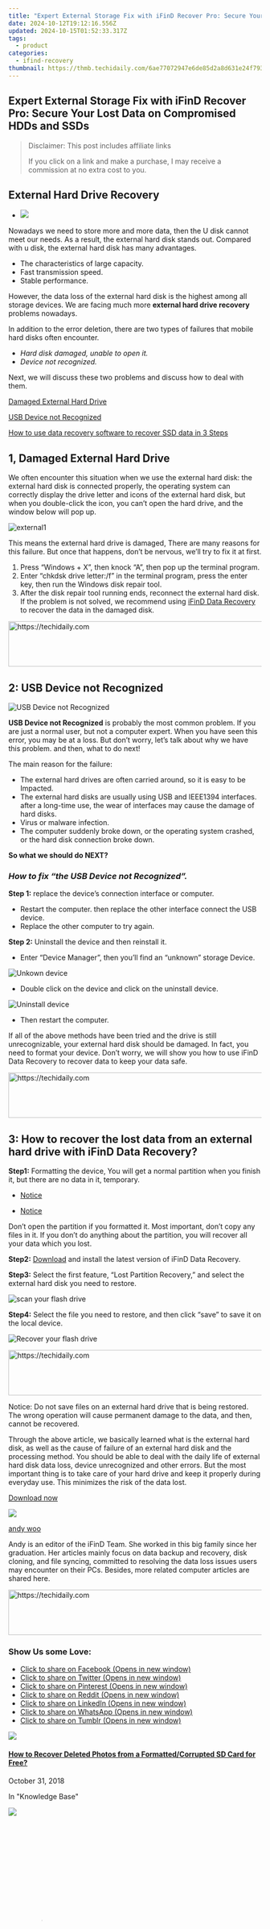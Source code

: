 ```yaml
---
title: "Expert External Storage Fix with iFinD Recover Pro: Secure Your Lost Data on Compromised HDDs and SSDs"
date: 2024-10-12T19:12:16.556Z
updated: 2024-10-15T01:52:33.317Z
tags:
  - product
categories:
  - ifind-recovery
thumbnail: https://thmb.techidaily.com/6ae77072947e6de85d2a8d631e24f7937491d0d11e8e4a458198601a87eb9beb.jpg
---
```


## Expert External Storage Fix with iFinD Recover Pro: Secure Your Lost Data on Compromised HDDs and SSDs

>  Disclaimer: This post includes affiliate links
>
>  If you click on a link and make a purchase, I may receive a commission at no extra cost to you.
>

## External Hard Drive Recovery

* ![](https://i0.wp.com/www.ifind-recovery.com/wp-content/uploads/2018/11/External-Hard-Drive-Recovery-1-e1541984507520.jpg?fit=640%2C393&ssl=1)

Nowadays we need to store more and more data, then the U disk cannot meet our needs. As a result, the external hard disk stands out. Compared with u disk, the external hard disk has many advantages.

* The characteristics of large capacity.
* Fast transmission speed.
* Stable performance.

However, the data loss of the external hard disk is the highest among all storage devices. We are facing much more **external hard drive recovery** problems nowadays.

In addition to the error deletion, there are two types of failures that mobile hard disks often encounter.

* _Hard disk damaged, unable to open it._
* _Device not recognized._

Next, we will discuss these two problems and discuss how to deal with them.

[Damaged External Hard Drive](https://tools.techidaily.com/ifind-recovery/products/)

[USB Device not Recognized](https://tools.techidaily.com/ifind-recovery/products/)

[How to use data recovery software to recover SSD data in 3 Steps](https://tools.techidaily.com/ifind-recovery/products/)

## 1, Damaged External Hard Drive

We often encounter this situation when we use the external hard disk: the external hard disk is connected properly, the operating system can correctly display the drive letter and icons of the external hard disk, but when you double-click the icon, you can’t open the hard drive, and the window below will pop up.

![](https://i0.wp.com/www.ifind-recovery.com/wp-content/uploads/2018/11/external1.jpg?resize=640%2C360&ssl=1 "external1")

This means the external hard drive is damaged, There are many reasons for this failure. But once that happens, don’t be nervous, we’ll try to fix it at first.

1. Press “Windows + X”, then knock “A”, then pop up the terminal program.
2. Enter “chkdsk drive letter:/f” in the terminal program, press the enter key, then run the Windows disk repair tool.
3. After the disk repair tool running ends, reconnect the external hard disk. If the problem is not solved, we recommend using [iFinD Data Recovery](https://tools.techidaily.com/ifind-recovery/products/) to recover the data in the damaged disk.

<!-- affiliate ads begin -->
<a href="https://appsumo.8odi.net/c/5597632/2075475/7443" target="_top" id="2075475">
  <img src="//a.impactradius-go.com/display-ad/7443-2075475" border="0" alt="https://techidaily.com" width="728" height="90"/>
</a>
<img height="0" width="0" src="https://appsumo.8odi.net/i/5597632/2075475/7443" style="position:absolute;visibility:hidden;" border="0" />
<!-- affiliate ads end -->

## 2: USB Device not Recognized

![](https://i0.wp.com/www.ifind-recovery.com/wp-content/uploads/2018/11/external2.png?resize=408%2C141&ssl=1 "USB Device not Recognized")

**USB Device not Recognized** is probably the most common problem. If you are just a normal user, but not a computer expert. When you have seen this error, you may be at a loss. But don’t worry, let’s talk about why we have this problem. and then, what to do next!

The main reason for the failure:

* The external hard drives are often carried around, so it is easy to be Impacted.
* The external hard disks are usually using USB and IEEE1394 interfaces. after a long-time use, the wear of interfaces may cause the damage of hard disks.
* Virus or malware infection.
* The computer suddenly broke down, or the operating system crashed, or the hard disk connection broke down.

**So what we should do NEXT?**

### _How to fix “the USB Device not Recognized”._

**Step 1:** replace the device’s connection interface or computer.

* Restart the computer. then replace the other interface connect the USB device.
* Replace the other computer to try again.

**Step 2:** Uninstall the device and then reinstall it.

* Enter “Device Manager”, then you’ll find an “unknown” storage Device.

![](https://i0.wp.com/www.ifind-recovery.com/wp-content/uploads/2018/11/external_drive1.jpg?resize=553%2C590&ssl=1 "Unkown device")

* Double click on the device and click on the uninstall device.

![](https://i0.wp.com/www.ifind-recovery.com/wp-content/uploads/2018/11/external_drive2-e1542333464171.png?resize=640%2C728&ssl=1 "Uninstall device")

* Then restart the computer.

If all of the above methods have been tried and the drive is still unrecognizable, your external hard disk should be damaged. In fact, you need to format your device. Don’t worry, we will show you how to use iFinD Data Recovery to recover data to keep your data safe.

<!-- affiliate ads begin -->
<a href="https://aligracehair.sjv.io/c/5597632/2135375/19272" target="_top" id="2135375">
  <img src="//a.impactradius-go.com/display-ad/19272-2135375" border="0" alt="https://techidaily.com" width="728" height="90"/>
</a>
<img height="0" width="0" src="https://aligracehair.sjv.io/i/5597632/2135375/19272" style="position:absolute;visibility:hidden;" border="0" />
<!-- affiliate ads end -->

## 

## 3: How to recover the lost data from an external hard drive with iFinD Data Recovery?

**Step1:** Formatting the device, You will get a normal partition when you finish it, but there are no data in it, temporary.

* [Notice](https://tools.techidaily.com/ifind-recovery/products/)

* [Notice](https://tools.techidaily.com/ifind-recovery/products/)

Don’t open the partition if you formatted it. Most important, don’t copy any files in it. If you don’t do anything about the partition, you will recover all your data which you lost.

**Step2:** [Download](https://tools.techidaily.com/ifind-recovery/products/) and install the latest version of iFinD Data Recovery.

**Step3:** Select the first feature, “Lost Partition Recovery,” and select the external hard disk you need to restore.

![](https://i0.wp.com/www.ifind-recovery.com/wp-content/uploads/2018/10/scan-your-sd-card.jpg?resize=640%2C486&ssl=1 "scan your flash drive")

**Step4:** Select the file you need to restore, and then click “save” to save it on the local device.

![](https://i0.wp.com/www.ifind-recovery.com/wp-content/uploads/2018/11/Recover.png?resize=640%2C486&ssl=1 "Recover your flash drive")

<!-- affiliate ads begin -->
<a href="https://aligracehair.sjv.io/c/5597632/1886019/19272" target="_top" id="1886019">
  <img src="//a.impactradius-go.com/display-ad/19272-1886019" border="0" alt="https://techidaily.com" width="728" height="90"/>
</a>
<img height="0" width="0" src="https://aligracehair.sjv.io/i/5597632/1886019/19272" style="position:absolute;visibility:hidden;" border="0" />
<!-- affiliate ads end -->

Notice: Do not save files on an external hard drive that is being restored. The wrong operation will cause permanent damage to the data, and then, cannot be recovered.

Through the above article, we basically learned what is the external hard disk, as well as the cause of failure of an external hard disk and the processing method. You should be able to deal with the daily life of external hard disk data loss, device unrecognized and other errors. But the most important thing is to take care of your hard drive and keep it properly during everyday use. This minimizes the risk of the data lost.

[Download now](https://tools.techidaily.com/ifind-recovery/products/)

![](https://i0.wp.com/www.ifind-recovery.com/wp-content/uploads/2024/03/R-C.png?resize=100%2C100&ssl=1)

[andy woo](https://tools.techidaily.com/ifind-recovery/products/)

Andy is an editor of the iFinD Team. She worked in this big family since her graduation. Her articles mainly focus on data backup and recovery, disk cloning, and file syncing, committed to resolving the data loss issues users may encounter on their PCs. Besides, more related computer articles are shared here.

<!-- affiliate ads begin -->
<a href="https://ephamedtechinc.pxf.io/c/5597632/2123511/26400" target="_top" id="2123511">
  <img src="//a.impactradius-go.com/display-ad/26400-2123511" border="0" alt="https://techidaily.com" width="728" height="90"/>
</a>
<img height="0" width="0" src="https://ephamedtechinc.pxf.io/i/5597632/2123511/26400" style="position:absolute;visibility:hidden;" border="0" />
<!-- affiliate ads end -->

### Show Us some Love:

* [Click to share on Facebook (Opens in new window)](https://www.ifind-recovery.com/how-to/external-hard-drive-data-recovery/?share=facebook&nb=1 "Click to share on Facebook")
* [Click to share on Twitter (Opens in new window)](https://www.ifind-recovery.com/how-to/external-hard-drive-data-recovery/?share=twitter&nb=1 "Click to share on Twitter")
* [Click to share on Pinterest (Opens in new window)](https://www.ifind-recovery.com/how-to/external-hard-drive-data-recovery/?share=pinterest&nb=1 "Click to share on Pinterest")
* [Click to share on Reddit (Opens in new window)](https://www.ifind-recovery.com/how-to/external-hard-drive-data-recovery/?share=reddit&nb=1 "Click to share on Reddit")
* [Click to share on LinkedIn (Opens in new window)](https://www.ifind-recovery.com/how-to/external-hard-drive-data-recovery/?share=linkedin&nb=1 "Click to share on LinkedIn")
* [Click to share on WhatsApp (Opens in new window)](https://www.ifind-recovery.com/how-to/external-hard-drive-data-recovery/?share=jetpack-whatsapp&nb=1 "Click to share on WhatsApp")
* [Click to share on Tumblr (Opens in new window)](https://www.ifind-recovery.com/how-to/external-hard-drive-data-recovery/?share=tumblr&nb=1 "Click to share on Tumblr")

[![](https://i0.wp.com/www.ifind-recovery.com/wp-content/uploads/2018/10/How-To-Recover-Deleted-Photos-Pictures-From-SD-Card-1.jpg?fit=640%2C426&ssl=1&resize=350%2C200)](https://tools.techidaily.com/ifind-recovery/products/)

#### [How to Recover Deleted Photos from a Formatted/Corrupted SD Card for Free?](https://tools.techidaily.com/ifind-recovery/products/)

October 31, 2018

In "Knowledge Base"

[![](https://i0.wp.com/www.ifind-recovery.com/wp-content/uploads/2018/12/Windows_10.png?fit=1025%2C576&ssl=1&resize=350%2C200)](https://tools.techidaily.com/ifind-recovery/products/)

<!-- affiliate ads begin -->
<span id="1993651">
					<video width="128" height="480" style="cursor:pointer"
           poster="//a.impactradius-go.com/display-clicktoplayimage/1993651.png"
           onclick="if(!this.playClicked){this.play();this.setAttribute('controls',true);this.playClicked=true;}">
	   <source src="//a.impactradius-go.com/display-ad/22993-1993651">
	   <img src="//a.impactradius-go.com/display-clicktoplayimage/1993651.png" style="border: none; height: 100%; width: 100%; object-fit: contain">
	</video>
	<div style="width:80px;text-align:center"><a href="javascript:window.open(decodeURIComponent('https%3A%2F%2Fhomestyler.sjv.io%2Fc%2F5597632%2F1993651%2F22993'), '_blank');void(0);">Click here</a></div>
</span>
<img height="0" width="0" src="https://imp.pxf.io/i/5597632/1993651/22993" style="position:absolute;visibility:hidden;" border="0" />
<!-- affiliate ads end -->

#### [How To Recover Permanently Deleted Files in Windows PC & Prevent Data Loss Forever | 2024?](https://tools.techidaily.com/ifind-recovery/products/)

December 17, 2018

In "Knowledge Base"

[](https://tools.techidaily.com/ifind-recovery/products/)

#### [\[Infographics\] Recover Deleted Files](https://tools.techidaily.com/ifind-recovery/products/)

January 29, 2019

In "InfoGraphics"

By [andy woo](https://tools.techidaily.com/ifind-recovery/products/)|2018-11-20T22:14:14-08:00November 8th, 2018|Categories: [Knowledge Base](https://tools.techidaily.com/ifind-recovery/products/)|Comments Off on External Hard Drive Recovery

<ins class="adsbygoogle"
     style="display:block"
     data-ad-format="autorelaxed"
     data-ad-client="ca-pub-7571918770474297"
     data-ad-slot="1223367746"></ins>

<ins class="adsbygoogle"
     style="display:block"
     data-ad-client="ca-pub-7571918770474297"
     data-ad-slot="8358498916"
     data-ad-format="auto"
     data-full-width-responsive="true"></ins>

<span class="atpl-alsoreadstyle">Also read:</span>
<div><ul>
<li><a href="https://facebook-record-videos.techidaily.com/new-2024-approved-beginners-companion-to-choosing-youtube-cameras/"><u>[New] 2024 Approved Beginner’s Companion to Choosing YouTube Cameras</u></a></li>
<li><a href="https://some-techniques.techidaily.com/new-how-to-develop-and-download-your-own-instagram-alerts/"><u>[New] How to Develop & Download Your Own Instagram Alerts</u></a></li>
<li><a href="https://facebook-videos.techidaily.com/updated-download-premium-facebook-hd-content-anywhere/"><u>[Updated] Download Premium Facebook HD Content Anywhere</u></a></li>
<li><a href="https://data-safeguard.techidaily.com/cookiebot-your-solution-for-gdpr-and-ccpa-readiness/"><u>Cookiebot: Your Solution for GDPR and CCPA Readiness</u></a></li>
<li><a href="https://solve-manuals.techidaily.com/enhanced-personalization-with-our-cookiebot-enabled-solutions/"><u>Enhanced Personalization with Our Cookiebot-Enabled Solutions</u></a></li>
<li><a href="https://solve-manuals.techidaily.com/enhanced-traffic-and-personalization-with-cookiebot-technology/"><u>Enhanced Traffic and Personalization with Cookiebot Technology</u></a></li>
<li><a href="https://solve-manuals.techidaily.com/enhancing-user-engagement-with-cookiebot-technology/"><u>Enhancing User Engagement with Cookiebot Technology</u></a></li>
<li><a href="https://solve-manuals.techidaily.com/expert-advice-on-ap-automation-in-depth-qanda-sessions-with-industry-leaders/"><u>Expert Advice on AP Automation: In-Depth Q&A Sessions with Industry Leaders</u></a></li>
<li><a href="https://solve-manuals.techidaily.com/exploring-task-mining-enhancing-your-approach-to-workplace-efficiency-insights-from-the-abbyy-blog/"><u>Exploring Task Mining: Enhancing Your Approach to Workplace Efficiency - Insights From the ABBYY Blog</u></a></li>
<li><a href="https://apple-account.techidaily.com/in-2024-how-to-change-credit-card-on-your-iphone-se-apple-id-and-apple-pay-by-drfone-ios/"><u>In 2024, How to Change Credit Card on Your iPhone SE Apple ID and Apple Pay</u></a></li>
<li><a href="https://hardware-reviews.techidaily.com/in-depth-review-premium-features-and-exceptional-precision-of-the-27-dough-spectrum-gaming-screen/"><u>In-Depth Review: Premium Features & Exceptional Precision of the 27 Dough Spectrum Gaming Screen</u></a></li>
<li><a href="https://printer-issues.techidaily.com/reverse-non-prints-with-simple-steps-for-windows-10-users/"><u>Reverse Non-Prints with Simple Steps for Windows 10 Users</u></a></li>
<li><a href="https://unlock-android.techidaily.com/the-ultimate-guide-to-infinix-note-30-vip-racing-edition-pattern-lock-screen-everything-you-need-to-know-by-drfone-android/"><u>The Ultimate Guide to Infinix Note 30 VIP Racing Edition Pattern Lock Screen Everything You Need to Know</u></a></li>
</ul></div>

